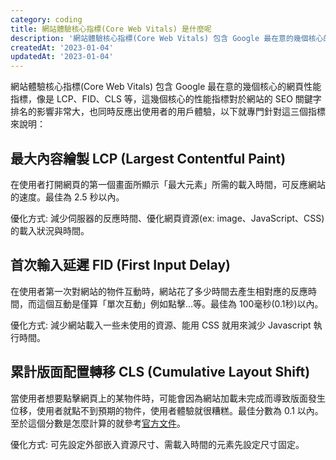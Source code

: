 ```yaml
---
category: coding
title: 網站體驗核心指標(Core Web Vitals) 是什麼呢
description: '網站體驗核心指標(Core Web Vitals) 包含 Google 最在意的幾個核心的網頁性能指標，像是'
createdAt: '2023-01-04'
updatedAt: '2023-01-04'
---
```


網站體驗核心指標(Core Web Vitals) 包含 Google 最在意的幾個核心的網頁性能指標，像是 LCP、FID、CLS 等，這幾個核心的性能指標對於網站的 SEO 關鍵字排名的影響非常大，也同時反應出使用者的用戶體驗，以下就專門針對這三個指標來說明：

<markdown-img src="articles/what-is-google-core-web-vitals-1.png" name="Core Web Vitals" origin-link="https://web.dev/vitals/"></markdown-img>

## 最大內容繪製 LCP (Largest Contentful Paint)

在使用者打開網頁的第一個畫面所顯示「最大元素」所需的載入時間，可反應網站的速度。最佳為 2.5 秒以內。

優化方式: 減少伺服器的反應時間、優化網頁資源(ex: image、JavaScript、CSS) 的載入狀況與時間。

## 首次輸入延遲 FID (First Input Delay)

在使用者第一次對網站的物件互動時，網站花了多少時間去產生相對應的反應時間，而這個互動是僅算「單次互動」例如點擊...等。最佳為 100毫秒(0.1秒)以內。

優化方式: 減少網站載入一些未使用的資源、能用 CSS 就用來減少 Javascript 執行時間。

## 累計版面配置轉移 CLS (Cumulative Layout Shift)

當使用者想要點擊網頁上的某物件時，可能會因為網站加載未完成而導致版面發生位移，使用者就點不到預期的物件，使用者體驗就很糟糕。最佳分數為 0.1 以內。至於這個分數是怎麼計算的就參考[官方文件](https://web.dev/i18n/en/cls/)。

優化方式: 可先設定外部嵌入資源尺寸、需載入時間的元素先設定尺寸固定。
